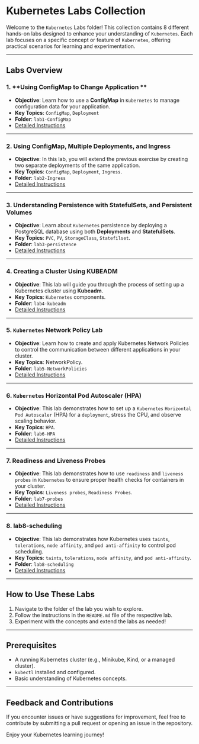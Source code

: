 
# Kubernetes Labs Collection

Welcome to the `Kubernetes` Labs folder! This collection contains 8 different hands-on labs designed to enhance your understanding of `Kubernetes`. Each lab focuses on a specific concept or feature of ``Kubernetes``, offering practical scenarios for learning and experimentation.

---

## **Labs Overview**

### 1. **Using ConfigMap to Change Application **
   - **Objective**: Learn how to use a **ConfigMap** in `Kubernetes` to manage configuration data for your application.
   - **Key Topics**: `ConfigMap`, `Deployment`
   - **Folder**: `lab1-ConfigMap`
   - [Detailed Instructions](./lab1-ConfigMap/README.md)

---

### 2. **Using ConfigMap, Multiple Deployments, and Ingress**
   - **Objective**: In this lab, you will extend the previous exercise by creating two separate deployments of the same application.
   - **Key Topics**: `ConfigMap`, `Deployment`, `Ingress`.
   - **Folder**: `lab2-Ingress`
   - [Detailed Instructions](./lab2-Ingress/README.md)

---

### 3. **Understanding Persistence with StatefulSets, and Persistent Volumes**
   - **Objective**: Learn about `Kubernetes` persistence by deploying a PostgreSQL database using both **Deployments** and **StatefulSets**.
   - **Key Topics**: `PVC`, `PV`, `StorageClass`, `Statefilset`.
   - **Folder**: `lab3-persistence`
   - [Detailed Instructions](./lab3-persistence/README.md)

---

### 4. **Creating a Cluster Using KUBEADM**
   - **Objective**: This lab will guide you through the process of setting up a Kubernetes cluster using **Kubeadm**.
   - **Key Topics**: `Kubernetes` components.
   - **Folder**: `lab4-kubeadm`
   - [Detailed Instructions](./lab4-kubeadm/README.md)

---

### 5. **`Kubernetes` Network Policy Lab**
   - **Objective**: Learn how to create and apply Kubernetes Network Policies to control the communication between different applications in your cluster.
   - **Key Topics**: NetworkPolicy.
   - **Folder**: `lab5-NetworkPolicies`
   - [Detailed Instructions](./lab5-NetworkPolicies/README.md)

---

### 6. **`Kubernetes` Horizontal Pod Autoscaler (HPA)**
   - **Objective**: This lab demonstrates how to set up a `Kubernetes` `Horizontal Pod Autoscaler` (HPA) for a `deployment`, stress the CPU, and observe scaling behavior.
   - **Key Topics**: `HPA`.
   - **Folder**: `lab6-HPA`
   - [Detailed Instructions](./lab6-HPA/README.md)

---

### 7. **Readiness and Liveness Probes**
   - **Objective**: This lab demonstrates how to use `readiness` and `liveness probes` in `Kubernetes` to ensure proper health checks for containers in your cluster. 
   - **Key Topics**: `Liveness probes`, `Readiness Probes`.
   - **Folder**: `lab7-probes`
   - [Detailed Instructions](./lab7-probes/README.md)

---

### 8. **lab8-scheduling**
   - **Objective**: This lab demonstrates how Kubernetes uses `taints`, `tolerations`, `node affinity`, and `pod anti-affinity` to control pod scheduling.
   - **Key Topics**: `taints`, `tolerations`, `node affinity`, and `pod anti-affinity`.
   - **Folder**: `lab8-scheduling`
   - [Detailed Instructions](./lab8-scheduling/README.md)

---

## **How to Use These Labs**
1. Navigate to the folder of the lab you wish to explore.
2. Follow the instructions in the `README.md` file of the respective lab.
3. Experiment with the concepts and extend the labs as needed!

---

## **Prerequisites**
- A running Kubernetes cluster (e.g., Minikube, Kind, or a managed cluster).
- `kubectl` installed and configured.
- Basic understanding of Kubernetes concepts.

---

## **Feedback and Contributions**
If you encounter issues or have suggestions for improvement, feel free to contribute by submitting a pull request or opening an issue in the repository.

Enjoy your Kubernetes learning journey!
